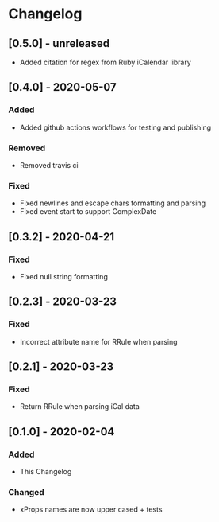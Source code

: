 # Changelog

## [0.5.0] - unreleased

- Added citation for regex from Ruby iCalendar library

## [0.4.0] - 2020-05-07

### Added

- Added github actions workflows for testing and publishing

### Removed

- Removed travis ci

### Fixed

- Fixed newlines and escape chars formatting and parsing
- Fixed event start to support ComplexDate

## [0.3.2] - 2020-04-21

### Fixed

- Fixed null string formatting

## [0.2.3] - 2020-03-23

### Fixed

- Incorrect attribute name for RRule when parsing

## [0.2.1] - 2020-03-23

### Fixed

- Return RRule when parsing iCal data

## [0.1.0] - 2020-02-04

### Added

- This Changelog

### Changed

- xProps names are now upper cased + tests
